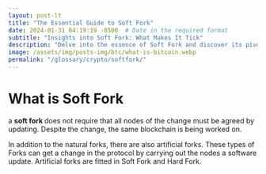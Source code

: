 ```yaml
---
layout: post-lt
title: "The Essential Guide to Soft Fork"
date: 2024-01-31 04:19:19 -0500  # Date in the required format
subtitle: "Insights into Soft Fork: What Makes It Tick"
description: "Delve into the essence of Soft Fork and discover its pivotal role in the blockchain ecosystem. Uncover the nuances that make Soft Fork a cornerstone of digital innovation."
image: /assets/img/posts-img/btc/what-is-bitcoin.webp
permalink: "/glossary/crypto/softfork/"
---
```

<h1>What is Soft Fork</h1>
<P> a <strong> soft fork </strong> does not require that all nodes of the change must be agreed by updating. Despite the change, the same blockchain is being worked on. </p> <P> In addition to the natural forks, there are also artificial forks. These types of Forks can get a change in the protocol by carrying out the nodes a software update. Artificial forks are fitted in Soft Fork and Hard Fork. </p>
